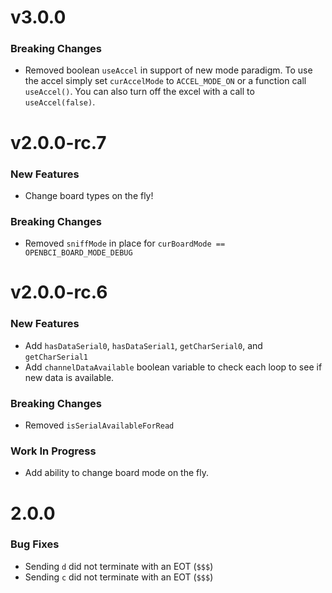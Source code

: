 # v3.0.0

### Breaking Changes

* Removed boolean `useAccel` in support of new mode paradigm. To use the accel simply set `curAccelMode` to `ACCEL_MODE_ON` or a function call `useAccel()`. You can also turn off the excel with a call to `useAccel(false)`.

# v2.0.0-rc.7

### New Features

* Change board types on the fly!

### Breaking Changes

* Removed `sniffMode` in place for `curBoardMode == OPENBCI_BOARD_MODE_DEBUG`

# v2.0.0-rc.6

### New Features

* Add `hasDataSerial0`, `hasDataSerial1`, `getCharSerial0`, and `getCharSerial1`
* Add `channelDataAvailable` boolean variable to check each loop to see if new data is available.

### Breaking Changes

* Removed `isSerialAvailableForRead`

### Work In Progress

* Add ability to change board mode on the fly.

# 2.0.0

### Bug Fixes

* Sending `d` did not terminate with an EOT (`$$$`)
* Sending `c` did not terminate with an EOT (`$$$`)
